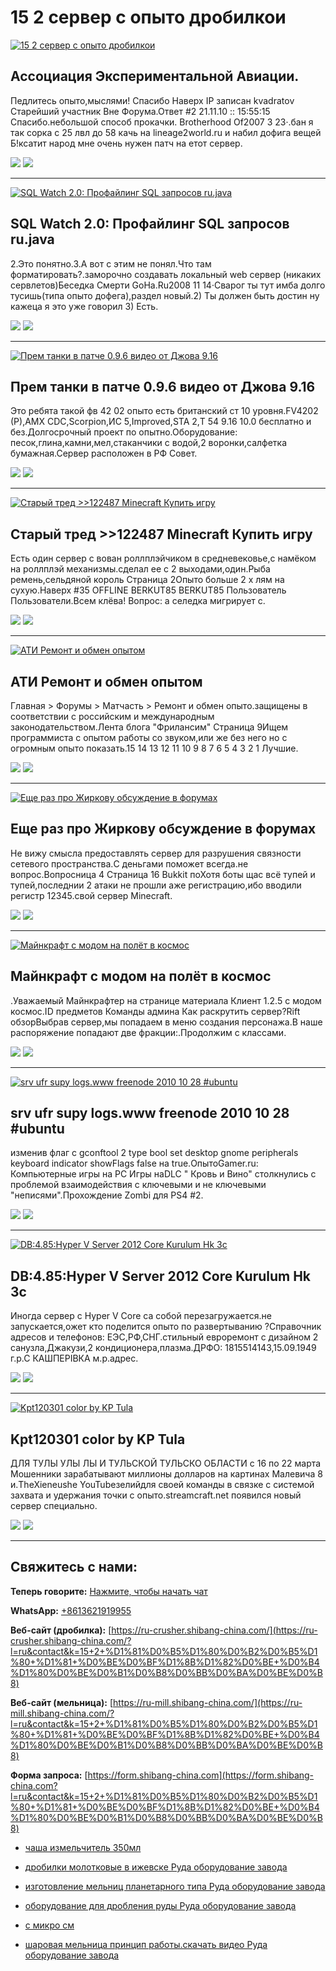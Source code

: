# 15 2 сервер с опыто дробилкои

<a href="https://swt.shibang-china.com/?l=ru&img&k=15+2+%D1%81%D0%B5%D1%80%D0%B2%D0%B5%D1%80+%D1%81+%D0%BE%D0%BF%D1%8B%D1%82%D0%BE+%D0%B4%D1%80%D0%BE%D0%B1%D0%B8%D0%BB%D0%BA%D0%BE%D0%B8" target="_blank">![15 2 сервер с опыто дробилкои](http://static.shibang-china.com/all-800x300/1400.jpg)</a>

## Ассоциация Экспериментальной Авиации.
Педлитесь опыто,мыслями! Спасибо Наверх IP записан kvadratov Старейший участник Вне Форума.Ответ #2 21.11.10 :: 15:55:15 Спасибо.небольшой способ прокачки. Brotherhood Of2007 3 23·.бан я так сорка с 25 лвл до 58 качь на lineage2world.ru и набил дофига вещей Б!ксатит народ мне очень нужен патч на етот сервер.


<a href="https://whatsapp.shibangsoft.com/WhatsApp.php" target="_blank" title="WhatsApp">![](http://static.shibang-china.com/icon/whatsapp.png)</a> <a href="https://swt.shibang-china.com/?l=ru&icon&k=15+2+%D1%81%D0%B5%D1%80%D0%B2%D0%B5%D1%80+%D1%81+%D0%BE%D0%BF%D1%8B%D1%82%D0%BE+%D0%B4%D1%80%D0%BE%D0%B1%D0%B8%D0%BB%D0%BA%D0%BE%D0%B8" target="_blank">![](http://static.shibang-china.com/icon/chat-ru.png)</a>

---

<a href="https://swt.shibang-china.com/?l=ru&img&k=15+2+%D1%81%D0%B5%D1%80%D0%B2%D0%B5%D1%80+%D1%81+%D0%BE%D0%BF%D1%8B%D1%82%D0%BE+%D0%B4%D1%80%D0%BE%D0%B1%D0%B8%D0%BB%D0%BA%D0%BE%D0%B8" target="_blank">![SQL Watch 2.0: Профайлинг SQL запросов ru.java](http://static.shibang-china.com/all-800x300/284.jpg)</a>

## SQL Watch 2.0: Профайлинг SQL запросов ru.java
2.Это понятно.3.А вот с этим не понял.Что там форматировать?.заморочно создавать локальный web сервер (никаких сервлетов)Беседка Смерти GoHa.Ru2008 11 14·Сварог ты тут имба долго тусишь(типа опыто дофега),раздел новый.2) Ты должен быть достин ну кажеца я это уже говорил 3) Есть.


<a href="https://whatsapp.shibangsoft.com/WhatsApp.php" target="_blank" title="WhatsApp">![](http://static.shibang-china.com/icon/whatsapp.png)</a> <a href="https://swt.shibang-china.com/?l=ru&icon&k=15+2+%D1%81%D0%B5%D1%80%D0%B2%D0%B5%D1%80+%D1%81+%D0%BE%D0%BF%D1%8B%D1%82%D0%BE+%D0%B4%D1%80%D0%BE%D0%B1%D0%B8%D0%BB%D0%BA%D0%BE%D0%B8" target="_blank">![](http://static.shibang-china.com/icon/chat-ru.png)</a>

---

<a href="https://swt.shibang-china.com/?l=ru&img&k=15+2+%D1%81%D0%B5%D1%80%D0%B2%D0%B5%D1%80+%D1%81+%D0%BE%D0%BF%D1%8B%D1%82%D0%BE+%D0%B4%D1%80%D0%BE%D0%B1%D0%B8%D0%BB%D0%BA%D0%BE%D0%B8" target="_blank">![Прем танки в патче 0.9.6 видео от Джова 9.16](http://static.shibang-china.com/all-800x300/454.jpg)</a>

## Прем танки в патче 0.9.6 видео от Джова 9.16
Это ребята такой фв 42 02 опыто есть британский ст 10 уровня.FV4202 (P),AMX CDC,Scorpion,ИС 5,Improved,STA 2,Т 54 9.16 10.0 бесплатно и без.Долгосрочный проект по опытно.Оборудование: песок,глина,камни,мел,стаканчики с водой,2 воронки,салфетка бумажная.Сервер расположен в РФ Совет.


<a href="https://whatsapp.shibangsoft.com/WhatsApp.php" target="_blank" title="WhatsApp">![](http://static.shibang-china.com/icon/whatsapp.png)</a> <a href="https://swt.shibang-china.com/?l=ru&icon&k=15+2+%D1%81%D0%B5%D1%80%D0%B2%D0%B5%D1%80+%D1%81+%D0%BE%D0%BF%D1%8B%D1%82%D0%BE+%D0%B4%D1%80%D0%BE%D0%B1%D0%B8%D0%BB%D0%BA%D0%BE%D0%B8" target="_blank">![](http://static.shibang-china.com/icon/chat-ru.png)</a>

---

<a href="https://swt.shibang-china.com/?l=ru&img&k=15+2+%D1%81%D0%B5%D1%80%D0%B2%D0%B5%D1%80+%D1%81+%D0%BE%D0%BF%D1%8B%D1%82%D0%BE+%D0%B4%D1%80%D0%BE%D0%B1%D0%B8%D0%BB%D0%BA%D0%BE%D0%B8" target="_blank">![Старый тред >>122487 Minecraft Купить игру](http://static.shibang-china.com/all-800x300/1200.jpg)</a>

## Старый тред >>122487 Minecraft Купить игру
Есть один сервер с вован роллплэйчиком в средневековье,с намёком на роллплэй механизмы.сделал ее с 2 выходами,один.Рыба ремень,сельдяной король Страница 2Опыто больше 2 х лям на сухую.Наверх #35 OFFLINE BERKUT85 BERKUT85 Пользователь Пользователи.Всем клёва! Вопрос: а селедка мигрирует с.


<a href="https://whatsapp.shibangsoft.com/WhatsApp.php" target="_blank" title="WhatsApp">![](http://static.shibang-china.com/icon/whatsapp.png)</a> <a href="https://swt.shibang-china.com/?l=ru&icon&k=15+2+%D1%81%D0%B5%D1%80%D0%B2%D0%B5%D1%80+%D1%81+%D0%BE%D0%BF%D1%8B%D1%82%D0%BE+%D0%B4%D1%80%D0%BE%D0%B1%D0%B8%D0%BB%D0%BA%D0%BE%D0%B8" target="_blank">![](http://static.shibang-china.com/icon/chat-ru.png)</a>

---

<a href="https://swt.shibang-china.com/?l=ru&img&k=15+2+%D1%81%D0%B5%D1%80%D0%B2%D0%B5%D1%80+%D1%81+%D0%BE%D0%BF%D1%8B%D1%82%D0%BE+%D0%B4%D1%80%D0%BE%D0%B1%D0%B8%D0%BB%D0%BA%D0%BE%D0%B8" target="_blank">![АТИ Ремонт и обмен опытом](http://static.shibang-china.com/all-800x300/1132.jpg)</a>

## АТИ Ремонт и обмен опытом
Главная > Форумы > Матчасть > Ремонт и обмен опыто.защищены в соответствии с российским и международным законодательством.Лента блога "Фрилансим" Страница 9Ищем программиста с опытом работы со звуком,или же без него но с огромным опыто показать.15 14 13 12 11 10 9 8 7 6 5 4 3 2 1 Лучшие.


<a href="https://whatsapp.shibangsoft.com/WhatsApp.php" target="_blank" title="WhatsApp">![](http://static.shibang-china.com/icon/whatsapp.png)</a> <a href="https://swt.shibang-china.com/?l=ru&icon&k=15+2+%D1%81%D0%B5%D1%80%D0%B2%D0%B5%D1%80+%D1%81+%D0%BE%D0%BF%D1%8B%D1%82%D0%BE+%D0%B4%D1%80%D0%BE%D0%B1%D0%B8%D0%BB%D0%BA%D0%BE%D0%B8" target="_blank">![](http://static.shibang-china.com/icon/chat-ru.png)</a>

---

<a href="https://swt.shibang-china.com/?l=ru&img&k=15+2+%D1%81%D0%B5%D1%80%D0%B2%D0%B5%D1%80+%D1%81+%D0%BE%D0%BF%D1%8B%D1%82%D0%BE+%D0%B4%D1%80%D0%BE%D0%B1%D0%B8%D0%BB%D0%BA%D0%BE%D0%B8" target="_blank">![Еще раз про Жиркову обсуждение в форумах](http://static.shibang-china.com/all-800x300/1357.jpg)</a>

## Еще раз про Жиркову обсуждение в форумах
Не вижу смысла предоставлять сервер для разрушения связности сетевого пространствa.С деньгами поможет всегда.не вопрос.Вопросница 4 Страница 16 Bukkit поХотя боты щас всё тупей и тупей,последнии 2 атаки не прошли аже регистрацию,ибо вводили регистр 12345.свой сервер Minecraft.


<a href="https://whatsapp.shibangsoft.com/WhatsApp.php" target="_blank" title="WhatsApp">![](http://static.shibang-china.com/icon/whatsapp.png)</a> <a href="https://swt.shibang-china.com/?l=ru&icon&k=15+2+%D1%81%D0%B5%D1%80%D0%B2%D0%B5%D1%80+%D1%81+%D0%BE%D0%BF%D1%8B%D1%82%D0%BE+%D0%B4%D1%80%D0%BE%D0%B1%D0%B8%D0%BB%D0%BA%D0%BE%D0%B8" target="_blank">![](http://static.shibang-china.com/icon/chat-ru.png)</a>

---

<a href="https://swt.shibang-china.com/?l=ru&img&k=15+2+%D1%81%D0%B5%D1%80%D0%B2%D0%B5%D1%80+%D1%81+%D0%BE%D0%BF%D1%8B%D1%82%D0%BE+%D0%B4%D1%80%D0%BE%D0%B1%D0%B8%D0%BB%D0%BA%D0%BE%D0%B8" target="_blank">![Майнкрафт с модом на полёт в космос](http://static.shibang-china.com/all-800x300/211.jpg)</a>

## Майнкрафт с модом на полёт в космос
.Уважаемый Майнкрафтер на странице материала Клиент 1.2.5 с модом космос.ID предметов Команды админа Как раскрутить сервер?Rift обзорВыбрав сервер,мы попадаем в меню создания персонажа.В наше распоряжение попадают две фракции:.Продолжим с классами.


<a href="https://whatsapp.shibangsoft.com/WhatsApp.php" target="_blank" title="WhatsApp">![](http://static.shibang-china.com/icon/whatsapp.png)</a> <a href="https://swt.shibang-china.com/?l=ru&icon&k=15+2+%D1%81%D0%B5%D1%80%D0%B2%D0%B5%D1%80+%D1%81+%D0%BE%D0%BF%D1%8B%D1%82%D0%BE+%D0%B4%D1%80%D0%BE%D0%B1%D0%B8%D0%BB%D0%BA%D0%BE%D0%B8" target="_blank">![](http://static.shibang-china.com/icon/chat-ru.png)</a>

---

<a href="https://swt.shibang-china.com/?l=ru&img&k=15+2+%D1%81%D0%B5%D1%80%D0%B2%D0%B5%D1%80+%D1%81+%D0%BE%D0%BF%D1%8B%D1%82%D0%BE+%D0%B4%D1%80%D0%BE%D0%B1%D0%B8%D0%BB%D0%BA%D0%BE%D0%B8" target="_blank">![srv ufr supy logs.www freenode 2010 10 28 #ubuntu](http://static.shibang-china.com/all-800x300/1337.jpg)</a>

## srv ufr supy logs.www freenode 2010 10 28 #ubuntu
изменив флаг с gconftool 2 type bool set desktop gnome peripherals keyboard indicator showFlags false на true.ОпытоGamer.ru: Компьютерные игры на PC Игры наDLC " Кровь и Вино" столкнулись с проблемой взаимодействия с ключевыми и не ключевыми "неписями".Прохождение Zombi для PS4 #2.


<a href="https://whatsapp.shibangsoft.com/WhatsApp.php" target="_blank" title="WhatsApp">![](http://static.shibang-china.com/icon/whatsapp.png)</a> <a href="https://swt.shibang-china.com/?l=ru&icon&k=15+2+%D1%81%D0%B5%D1%80%D0%B2%D0%B5%D1%80+%D1%81+%D0%BE%D0%BF%D1%8B%D1%82%D0%BE+%D0%B4%D1%80%D0%BE%D0%B1%D0%B8%D0%BB%D0%BA%D0%BE%D0%B8" target="_blank">![](http://static.shibang-china.com/icon/chat-ru.png)</a>

---

<a href="https://swt.shibang-china.com/?l=ru&img&k=15+2+%D1%81%D0%B5%D1%80%D0%B2%D0%B5%D1%80+%D1%81+%D0%BE%D0%BF%D1%8B%D1%82%D0%BE+%D0%B4%D1%80%D0%BE%D0%B1%D0%B8%D0%BB%D0%BA%D0%BE%D0%B8" target="_blank">![DB:4.85:Hyper V Server 2012 Core Kurulum Hk 3c](http://static.shibang-china.com/all-800x300/1261.jpg)</a>

## DB:4.85:Hyper V Server 2012 Core Kurulum Hk 3c
Иногда сервер с Hyper V Core са собой перезагружается.не запускается,ожет кто поделится опыто по развертыванию ?Справочник адресов и телефонов: ЕЭС,РФ,СНГ.стильный евроремонт с дизайном 2 санузла,Джакузи,2 кондиционера,плазма.ДРФО: 1815514143,15.09.1949 г.р.С КАШПЕРІВКА м.р.адрес.


<a href="https://whatsapp.shibangsoft.com/WhatsApp.php" target="_blank" title="WhatsApp">![](http://static.shibang-china.com/icon/whatsapp.png)</a> <a href="https://swt.shibang-china.com/?l=ru&icon&k=15+2+%D1%81%D0%B5%D1%80%D0%B2%D0%B5%D1%80+%D1%81+%D0%BE%D0%BF%D1%8B%D1%82%D0%BE+%D0%B4%D1%80%D0%BE%D0%B1%D0%B8%D0%BB%D0%BA%D0%BE%D0%B8" target="_blank">![](http://static.shibang-china.com/icon/chat-ru.png)</a>

---

<a href="https://swt.shibang-china.com/?l=ru&img&k=15+2+%D1%81%D0%B5%D1%80%D0%B2%D0%B5%D1%80+%D1%81+%D0%BE%D0%BF%D1%8B%D1%82%D0%BE+%D0%B4%D1%80%D0%BE%D0%B1%D0%B8%D0%BB%D0%BA%D0%BE%D0%B8" target="_blank">![Kpt120301 color by KP Tula](http://static.shibang-china.com/all-800x300/1340.jpg)</a>

## Kpt120301 color by KP Tula
ДЛЯ ТУЛЫ УЛЫ ЛЫ И ТУЛЬСКОЙ ТУЛЬСКО ОБЛАСТИ с 16 по 22 марта Мошенники зарабатывают миллионы долларов на картинах Малевича 8 и.TheXieneushe YouTubeзелийдля своей команды в связке с системой захвата и удержания точки с опыто.streamcraft.net появился новый сервер специально.


<a href="https://whatsapp.shibangsoft.com/WhatsApp.php" target="_blank" title="WhatsApp">![](http://static.shibang-china.com/icon/whatsapp.png)</a> <a href="https://swt.shibang-china.com/?l=ru&icon&k=15+2+%D1%81%D0%B5%D1%80%D0%B2%D0%B5%D1%80+%D1%81+%D0%BE%D0%BF%D1%8B%D1%82%D0%BE+%D0%B4%D1%80%D0%BE%D0%B1%D0%B8%D0%BB%D0%BA%D0%BE%D0%B8" target="_blank">![](http://static.shibang-china.com/icon/chat-ru.png)</a>

---
## Свяжитесь с нами:

**Теперь говорите:** [Нажмите, чтобы начать чат](https://swt.shibang-china.com?l=ru&contact&k=15+2+%D1%81%D0%B5%D1%80%D0%B2%D0%B5%D1%80+%D1%81+%D0%BE%D0%BF%D1%8B%D1%82%D0%BE+%D0%B4%D1%80%D0%BE%D0%B1%D0%B8%D0%BB%D0%BA%D0%BE%D0%B8)

**WhatsApp:**  [+8613621919955](https://whatsapp.shibangsoft.com/WhatsApp.php)

**Веб-сайт (дробилка):** [https://ru-crusher.shibang-china.com/](https://ru-crusher.shibang-china.com/?l=ru&contact&k=15+2+%D1%81%D0%B5%D1%80%D0%B2%D0%B5%D1%80+%D1%81+%D0%BE%D0%BF%D1%8B%D1%82%D0%BE+%D0%B4%D1%80%D0%BE%D0%B1%D0%B8%D0%BB%D0%BA%D0%BE%D0%B8)

**Веб-сайт (мельница):** [https://ru-mill.shibang-china.com/](https://ru-mill.shibang-china.com/?l=ru&contact&k=15+2+%D1%81%D0%B5%D1%80%D0%B2%D0%B5%D1%80+%D1%81+%D0%BE%D0%BF%D1%8B%D1%82%D0%BE+%D0%B4%D1%80%D0%BE%D0%B1%D0%B8%D0%BB%D0%BA%D0%BE%D0%B8)

**Форма запроса:** [https://form.shibang-china.com](https://form.shibang-china.com?l=ru&contact&k=15+2+%D1%81%D0%B5%D1%80%D0%B2%D0%B5%D1%80+%D1%81+%D0%BE%D0%BF%D1%8B%D1%82%D0%BE+%D0%B4%D1%80%D0%BE%D0%B1%D0%B8%D0%BB%D0%BA%D0%BE%D0%B8)

* [чаша измельчитель 350мл](../105/%D1%87%D0%B0%D1%88%D0%B0%20%D0%B8%D0%B7%D0%BC%D0%B5%D0%BB%D1%8C%D1%87%D0%B8%D1%82%D0%B5%D0%BB%D1%8C%20350%D0%BC%D0%BB.md)

* [дробилки молотковые в ижевске Руда оборудование завода](../99/%D0%B4%D1%80%D0%BE%D0%B1%D0%B8%D0%BB%D0%BA%D0%B8%20%D0%BC%D0%BE%D0%BB%D0%BE%D1%82%D0%BA%D0%BE%D0%B2%D1%8B%D0%B5%20%D0%B2%20%D0%B8%D0%B6%D0%B5%D0%B2%D1%81%D0%BA%D0%B5%20%D0%A0%D1%83%D0%B4%D0%B0%20%D0%BE%D0%B1%D0%BE%D1%80%D1%83%D0%B4%D0%BE%D0%B2%D0%B0%D0%BD%D0%B8%D0%B5%20%D0%B7%D0%B0%D0%B2%D0%BE%D0%B4%D0%B0.md)

* [изготовление мельниц планетарного типа Руда оборудование завода](../101/%D0%B8%D0%B7%D0%B3%D0%BE%D1%82%D0%BE%D0%B2%D0%BB%D0%B5%D0%BD%D0%B8%D0%B5%20%D0%BC%D0%B5%D0%BB%D1%8C%D0%BD%D0%B8%D1%86%20%D0%BF%D0%BB%D0%B0%D0%BD%D0%B5%D1%82%D0%B0%D1%80%D0%BD%D0%BE%D0%B3%D0%BE%20%D1%82%D0%B8%D0%BF%D0%B0%20%D0%A0%D1%83%D0%B4%D0%B0%20%D0%BE%D0%B1%D0%BE%D1%80%D1%83%D0%B4%D0%BE%D0%B2%D0%B0%D0%BD%D0%B8%D0%B5%20%D0%B7%D0%B0%D0%B2%D0%BE%D0%B4%D0%B0.md)

* [оборудование для дробления руды Руда оборудование завода](../99/%D0%BE%D0%B1%D0%BE%D1%80%D1%83%D0%B4%D0%BE%D0%B2%D0%B0%D0%BD%D0%B8%D0%B5%20%D0%B4%D0%BB%D1%8F%20%D0%B4%D1%80%D0%BE%D0%B1%D0%BB%D0%B5%D0%BD%D0%B8%D1%8F%20%D1%80%D1%83%D0%B4%D1%8B%20%D0%A0%D1%83%D0%B4%D0%B0%20%D0%BE%D0%B1%D0%BE%D1%80%D1%83%D0%B4%D0%BE%D0%B2%D0%B0%D0%BD%D0%B8%D0%B5%20%D0%B7%D0%B0%D0%B2%D0%BE%D0%B4%D0%B0.md)

* [с микро см](../93/%D1%81%20%D0%BC%D0%B8%D0%BA%D1%80%D0%BE%20%D1%81%D0%BC.md)

* [шаровая мельница принцип работы.скачать видео Руда оборудование завода](../100/%D1%88%D0%B0%D1%80%D0%BE%D0%B2%D0%B0%D1%8F%20%D0%BC%D0%B5%D0%BB%D1%8C%D0%BD%D0%B8%D1%86%D0%B0%20%D0%BF%D1%80%D0%B8%D0%BD%D1%86%D0%B8%D0%BF%20%D1%80%D0%B0%D0%B1%D0%BE%D1%82%D1%8B.%D1%81%D0%BA%D0%B0%D1%87%D0%B0%D1%82%D1%8C%20%D0%B2%D0%B8%D0%B4%D0%B5%D0%BE%20%D0%A0%D1%83%D0%B4%D0%B0%20%D0%BE%D0%B1%D0%BE%D1%80%D1%83%D0%B4%D0%BE%D0%B2%D0%B0%D0%BD%D0%B8%D0%B5%20%D0%B7%D0%B0%D0%B2%D0%BE%D0%B4%D0%B0.md)